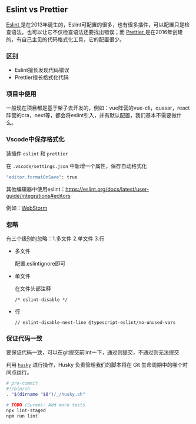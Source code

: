 ## Eslint vs Prettier

[Eslint ](https://eslint.org/)是在2013年诞生的，Eslint可配置的很多，也有很多插件，可以配置只是检查语法，也可以让它不仅检查语法还要找出错误；而 [Prettier ](https://prettier.io/)是在2016年创建的，有自己主见的代码格式化工具，它的配置很少。

### 区别

- Eslint擅长发现代码错误
- Prettier擅长格式化代码

### 项目中使用

一般现在项目都是基于架子去开发的，例如：vue阵营的vue-cli，quasar，react阵营的cra，next等，都会将eslint引入，并有默认配置，我们基本不需要做什么。

### Vscode中保存格式化

装插件 `eslint` 和 `prettier`

在 `.vscode/settings.json` 中新增一个属性，保存自动格式化

```sh
"editor.formatOnSave": true
```

其他编辑器中使用eslint：https://eslint.org/docs/latest/user-guide/integrations#editors

例如：[WebStorm](https://eslint.org/docs/latest/user-guide/integrations#editors)

### 忽略

有三个级别的忽略：1.多文件 2.单文件 3.行

- 多文件

  配置.eslintignore即可

- 单文件

  在文件头部注释

  ```tsx
  /* eslint-disable */
  ```

- 行

  ```tsx
  // eslint-disable-next-line @typescript-eslint/no-unused-vars
  ```

### 保证代码一致

要保证代码一致，可以在git提交前lint一下，通过则提交，不通过则无法提交

利用 [`husky`](https://github.com/typicode/husky) 进行操作，Husky 负责管理我们的脚本将在 Git 生命周期中的哪个时间点运行。

```sh
# pre-commit
#!/bin/sh
. "$(dirname "$0")/_/husky.sh"

# TODO (Suren): Add more tests
npx lint-staged
npm run lint
```

